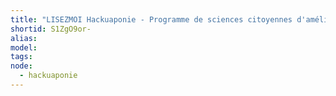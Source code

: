 ```yaml
---
title: "LISEZMOI Hackuaponie - Programme de sciences citoyennes d'amélioration des systèmes aquaponiques"
shortid: S1ZgO9or-
alias:
model:
tags:
node: 
  - hackuaponie
---
```

